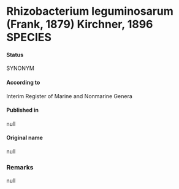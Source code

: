 # Rhizobacterium leguminosarum (Frank, 1879) Kirchner, 1896 SPECIES

#### Status
SYNONYM

#### According to
Interim Register of Marine and Nonmarine Genera

#### Published in
null

#### Original name
null

### Remarks
null